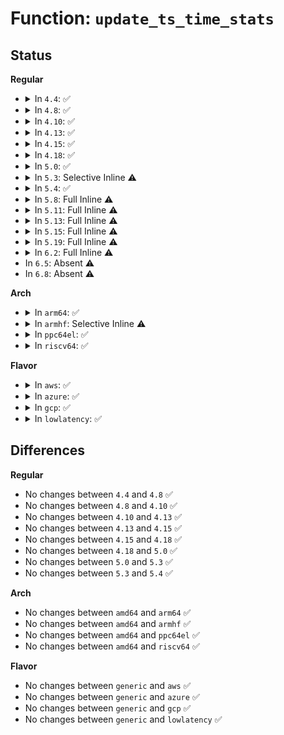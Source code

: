 # Function: <code>update_ts_time_stats</code>

## Status
<b>Regular</b>
<ul>
<li>
<details>
<summary>In <code>4.4</code>: ✅</summary>

```c
void update_ts_time_stats(int cpu, struct tick_sched *ts, ktime_t now, u64 *last_update_time);
```

**Collision:** Unique Static

**Inline:** No

**Transformation:** False

**Instances:**

```
In kernel/time/tick-sched.c (ffffffff810fe130)
Location: kernel/time/tick-sched.c:440
Inline: False
Direct callers:
  - kernel/time/tick-sched.c:get_cpu_idle_time_us
  - kernel/time/tick-sched.c:get_cpu_iowait_time_us
  - kernel/time/tick-sched.c:tick_nohz_idle_exit
  - kernel/time/tick-sched.c:tick_irq_enter
```
**Symbols:**

```
ffffffff810fe130-ffffffff810fe1b6: update_ts_time_stats (STB_LOCAL)
```
</details>
</li>
<li>
<details>
<summary>In <code>4.8</code>: ✅</summary>

```c
void update_ts_time_stats(int cpu, struct tick_sched *ts, ktime_t now, u64 *last_update_time);
```

**Collision:** Unique Static

**Inline:** No

**Transformation:** False

**Instances:**

```
In kernel/time/tick-sched.c (ffffffff811054c0)
Location: kernel/time/tick-sched.c:532
Inline: False
Direct callers:
  - kernel/time/tick-sched.c:tick_irq_enter
  - kernel/time/tick-sched.c:tick_nohz_idle_exit
  - kernel/time/tick-sched.c:get_cpu_iowait_time_us
  - kernel/time/tick-sched.c:get_cpu_idle_time_us
```
**Symbols:**

```
ffffffff811054c0-ffffffff81105546: update_ts_time_stats (STB_LOCAL)
```
</details>
</li>
<li>
<details>
<summary>In <code>4.10</code>: ✅</summary>

```c
void update_ts_time_stats(int cpu, struct tick_sched *ts, ktime_t now, u64 *last_update_time);
```

**Collision:** Unique Static

**Inline:** No

**Transformation:** False

**Instances:**

```
In kernel/time/tick-sched.c (ffffffff8110cc00)
Location: kernel/time/tick-sched.c:530
Inline: False
Direct callers:
  - kernel/time/tick-sched.c:tick_irq_enter
  - kernel/time/tick-sched.c:tick_nohz_idle_exit
  - kernel/time/tick-sched.c:get_cpu_iowait_time_us
  - kernel/time/tick-sched.c:get_cpu_idle_time_us
```
**Symbols:**

```
ffffffff8110cc00-ffffffff8110cc86: update_ts_time_stats (STB_LOCAL)
```
</details>
</li>
<li>
<details>
<summary>In <code>4.13</code>: ✅</summary>

```c
void update_ts_time_stats(int cpu, struct tick_sched *ts, ktime_t now, u64 *last_update_time);
```

**Collision:** Unique Static

**Inline:** No

**Transformation:** False

**Instances:**

```
In kernel/time/tick-sched.c (ffffffff8110eae0)
Location: kernel/time/tick-sched.c:540
Inline: False
Direct callers:
  - kernel/time/tick-sched.c:tick_irq_enter
  - kernel/time/tick-sched.c:tick_nohz_idle_exit
  - kernel/time/tick-sched.c:get_cpu_iowait_time_us
  - kernel/time/tick-sched.c:get_cpu_idle_time_us
```
**Symbols:**

```
ffffffff8110eae0-ffffffff8110eb66: update_ts_time_stats (STB_LOCAL)
```
</details>
</li>
<li>
<details>
<summary>In <code>4.15</code>: ✅</summary>

```c
void update_ts_time_stats(int cpu, struct tick_sched *ts, ktime_t now, u64 *last_update_time);
```

**Collision:** Unique Static

**Inline:** No

**Transformation:** False

**Instances:**

```
In kernel/time/tick-sched.c (ffffffff81119d30)
Location: kernel/time/tick-sched.c:516
Inline: False
Direct callers:
  - kernel/time/tick-sched.c:tick_irq_enter
  - kernel/time/tick-sched.c:tick_nohz_idle_exit
  - kernel/time/tick-sched.c:get_cpu_iowait_time_us
  - kernel/time/tick-sched.c:get_cpu_idle_time_us
```
**Symbols:**

```
ffffffff81119d30-ffffffff81119db6: update_ts_time_stats (STB_LOCAL)
```
</details>
</li>
<li>
<details>
<summary>In <code>4.18</code>: ✅</summary>

```c
void update_ts_time_stats(int cpu, struct tick_sched *ts, ktime_t now, u64 *last_update_time);
```

**Collision:** Unique Static

**Inline:** No

**Transformation:** False

**Instances:**

```
In kernel/time/tick-sched.c (ffffffff811268f0)
Location: kernel/time/tick-sched.c:509
Inline: False
Direct callers:
  - kernel/time/tick-sched.c:tick_irq_enter
  - kernel/time/tick-sched.c:tick_nohz_idle_exit
  - kernel/time/tick-sched.c:get_cpu_iowait_time_us
  - kernel/time/tick-sched.c:get_cpu_idle_time_us
```
**Symbols:**

```
ffffffff811268f0-ffffffff81126966: update_ts_time_stats (STB_LOCAL)
```
</details>
</li>
<li>
<details>
<summary>In <code>5.0</code>: ✅</summary>

```c
void update_ts_time_stats(int cpu, struct tick_sched *ts, ktime_t now, u64 *last_update_time);
```

**Collision:** Unique Static

**Inline:** No

**Transformation:** False

**Instances:**

```
In kernel/time/tick-sched.c (ffffffff81131fd0)
Location: kernel/time/tick-sched.c:506
Inline: False
Direct callers:
  - kernel/time/tick-sched.c:tick_irq_enter
  - kernel/time/tick-sched.c:tick_nohz_idle_exit
  - kernel/time/tick-sched.c:get_cpu_iowait_time_us
  - kernel/time/tick-sched.c:get_cpu_idle_time_us
```
**Symbols:**

```
ffffffff81131fd0-ffffffff81132046: update_ts_time_stats (STB_LOCAL)
```
</details>
</li>
<li>
<details>
<summary>In <code>5.3</code>: Selective Inline ⚠️</summary>

```c
void update_ts_time_stats(int cpu, struct tick_sched *ts, ktime_t now, u64 *last_update_time);
```

**Collision:** Unique Static

**Inline:** Selective

**Transformation:** False

**Instances:**

```
In kernel/time/tick-sched.c (ffffffff8113ce10)
Location: kernel/time/tick-sched.c:515
Inline: True
Direct callers:
  - kernel/time/tick-sched.c:tick_irq_enter
  - kernel/time/tick-sched.c:tick_nohz_idle_exit
  - kernel/time/tick-sched.c:get_cpu_iowait_time_us
  - kernel/time/tick-sched.c:get_cpu_idle_time_us
```
**Symbols:**

```
ffffffff8113ce10-ffffffff8113ce86: update_ts_time_stats (STB_LOCAL)
```
</details>
</li>
<li>
<details>
<summary>In <code>5.4</code>: ✅</summary>

```c
void update_ts_time_stats(int cpu, struct tick_sched *ts, ktime_t now, u64 *last_update_time);
```

**Collision:** Unique Static

**Inline:** No

**Transformation:** False

**Instances:**

```
In kernel/time/tick-sched.c (ffffffff811486c0)
Location: kernel/time/tick-sched.c:519
Inline: False
Direct callers:
  - kernel/time/tick-sched.c:tick_irq_enter
  - kernel/time/tick-sched.c:tick_nohz_idle_exit
  - kernel/time/tick-sched.c:get_cpu_iowait_time_us
  - kernel/time/tick-sched.c:get_cpu_idle_time_us
```
**Symbols:**

```
ffffffff811486c0-ffffffff81148736: update_ts_time_stats (STB_LOCAL)
```
</details>
</li>
<li>
<details>
<summary>In <code>5.8</code>: Full Inline ⚠️</summary>

**Collision:** Unique Static

**Inline:** Full

**Transformation:** False

**Instances:**

```
In kernel/time/tick-sched.c (ffffffff811595a0)
Location: kernel/time/tick-sched.c:544
Inline: True
Inline callers:
  - kernel/time/tick-sched.c:tick_irq_enter
  - kernel/time/tick-sched.c:tick_nohz_idle_exit
  - kernel/time/tick-sched.c:get_cpu_iowait_time_us
  - kernel/time/tick-sched.c:get_cpu_idle_time_us
```
</details>
</li>
<li>
<details>
<summary>In <code>5.11</code>: Full Inline ⚠️</summary>

**Collision:** Unique Static

**Inline:** Full

**Transformation:** False

**Instances:**

```
In kernel/time/tick-sched.c (ffffffff81155560)
Location: kernel/time/tick-sched.c:592
Inline: True
Inline callers:
  - kernel/time/tick-sched.c:tick_irq_enter
  - kernel/time/tick-sched.c:tick_nohz_idle_exit
  - kernel/time/tick-sched.c:get_cpu_iowait_time_us
  - kernel/time/tick-sched.c:get_cpu_idle_time_us
```
</details>
</li>
<li>
<details>
<summary>In <code>5.13</code>: Full Inline ⚠️</summary>

**Collision:** Unique Static

**Inline:** Full

**Transformation:** False

**Instances:**

```
In kernel/time/tick-sched.c (ffffffff811568f3)
Location: kernel/time/tick-sched.c:593
Inline: True
Inline callers:
  - kernel/time/tick-sched.c:tick_irq_enter
  - kernel/time/tick-sched.c:tick_nohz_idle_exit
  - kernel/time/tick-sched.c:get_cpu_iowait_time_us
  - kernel/time/tick-sched.c:get_cpu_idle_time_us
```
</details>
</li>
<li>
<details>
<summary>In <code>5.15</code>: Full Inline ⚠️</summary>

**Collision:** Unique Static

**Inline:** Full

**Transformation:** False

**Instances:**

```
In kernel/time/tick-sched.c (ffffffff8117b613)
Location: kernel/time/tick-sched.c:628
Inline: True
Inline callers:
  - kernel/time/tick-sched.c:tick_irq_enter
  - kernel/time/tick-sched.c:tick_nohz_idle_exit
  - kernel/time/tick-sched.c:get_cpu_iowait_time_us
  - kernel/time/tick-sched.c:get_cpu_idle_time_us
```
</details>
</li>
<li>
<details>
<summary>In <code>5.19</code>: Full Inline ⚠️</summary>

**Collision:** Unique Static

**Inline:** Full

**Transformation:** False

**Instances:**

```
In kernel/time/tick-sched.c (ffffffff811b0c80)
Location: kernel/time/tick-sched.c:644
Inline: True
Inline callers:
  - kernel/time/tick-sched.c:tick_irq_enter
  - kernel/time/tick-sched.c:tick_nohz_idle_exit
  - kernel/time/tick-sched.c:get_cpu_iowait_time_us
  - kernel/time/tick-sched.c:get_cpu_idle_time_us
```
</details>
</li>
<li>
<details>
<summary>In <code>6.2</code>: Full Inline ⚠️</summary>

**Collision:** Unique Static

**Inline:** Full

**Transformation:** False

**Instances:**

```
In kernel/time/tick-sched.c (ffffffff811f1860)
Location: kernel/time/tick-sched.c:644
Inline: True
Inline callers:
  - kernel/time/tick-sched.c:tick_irq_enter
  - kernel/time/tick-sched.c:tick_nohz_idle_exit
  - kernel/time/tick-sched.c:get_cpu_iowait_time_us
  - kernel/time/tick-sched.c:get_cpu_idle_time_us
```
</details>
</li>
<li>
In <code>6.5</code>: Absent ⚠️
</li>
<li>
In <code>6.8</code>: Absent ⚠️
</li>
</ul>
<b>Arch</b>
<ul>
<li>
<details>
<summary>In <code>arm64</code>: ✅</summary>

```c
void update_ts_time_stats(int cpu, struct tick_sched *ts, ktime_t now, u64 *last_update_time);
```

**Collision:** Unique Static

**Inline:** No

**Transformation:** False

**Instances:**

```
In kernel/time/tick-sched.c (ffff8000101b4890)
Location: kernel/time/tick-sched.c:519
Inline: False
Direct callers:
  - kernel/time/tick-sched.c:get_cpu_iowait_time_us
  - kernel/time/tick-sched.c:get_cpu_idle_time_us
  - kernel/time/tick-sched.c:tick_nohz_stop_idle
```
**Symbols:**

```
ffff8000101b4890-ffff8000101b4930: update_ts_time_stats (STB_LOCAL)
```
</details>
</li>
<li>
<details>
<summary>In <code>armhf</code>: Selective Inline ⚠️</summary>

```c
void update_ts_time_stats(int cpu, struct tick_sched *ts, ktime_t now, u64 *last_update_time);
```

**Collision:** Unique Static

**Inline:** Selective

**Transformation:** False

**Instances:**

```
In kernel/time/tick-sched.c (c03fedfc)
Location: kernel/time/tick-sched.c:519
Inline: True
Direct callers:
  - kernel/time/tick-sched.c:tick_irq_enter
  - kernel/time/tick-sched.c:tick_nohz_idle_exit
  - kernel/time/tick-sched.c:get_cpu_iowait_time_us
  - kernel/time/tick-sched.c:get_cpu_idle_time_us
```
**Symbols:**

```
c03fedfc-c03fef18: update_ts_time_stats (STB_LOCAL)
```
</details>
</li>
<li>
<details>
<summary>In <code>ppc64el</code>: ✅</summary>

```c
void update_ts_time_stats(int cpu, struct tick_sched *ts, ktime_t now, u64 *last_update_time);
```

**Collision:** Unique Static

**Inline:** No

**Transformation:** False

**Instances:**

```
In kernel/time/tick-sched.c (c000000000219b90)
Location: kernel/time/tick-sched.c:519
Inline: False
Direct callers:
  - kernel/time/tick-sched.c:tick_irq_enter
  - kernel/time/tick-sched.c:tick_nohz_idle_exit
  - kernel/time/tick-sched.c:get_cpu_iowait_time_us
  - kernel/time/tick-sched.c:get_cpu_idle_time_us
```
**Symbols:**

```
c000000000219b90-c000000000219c60: update_ts_time_stats (STB_LOCAL)
```
</details>
</li>
<li>
<details>
<summary>In <code>riscv64</code>: ✅</summary>

```c
void update_ts_time_stats(int cpu, struct tick_sched *ts, ktime_t now, u64 *last_update_time);
```

**Collision:** Unique Static

**Inline:** No

**Transformation:** False

**Instances:**

```
In kernel/time/tick-sched.c (ffffffe00013ac30)
Location: kernel/time/tick-sched.c:519
Inline: False
Direct callers:
  - kernel/time/tick-sched.c:tick_irq_enter
  - kernel/time/tick-sched.c:tick_nohz_idle_exit
  - kernel/time/tick-sched.c:get_cpu_iowait_time_us
  - kernel/time/tick-sched.c:get_cpu_idle_time_us
```
**Symbols:**

```
ffffffe00013ac30-ffffffe00013acae: update_ts_time_stats (STB_LOCAL)
```
</details>
</li>
</ul>
<b>Flavor</b>
<ul>
<li>
<details>
<summary>In <code>aws</code>: ✅</summary>

```c
void update_ts_time_stats(int cpu, struct tick_sched *ts, ktime_t now, u64 *last_update_time);
```

**Collision:** Unique Static

**Inline:** No

**Transformation:** False

**Instances:**

```
In kernel/time/tick-sched.c (ffffffff81140ce0)
Location: kernel/time/tick-sched.c:519
Inline: False
Direct callers:
  - kernel/time/tick-sched.c:tick_irq_enter
  - kernel/time/tick-sched.c:tick_nohz_idle_exit
  - kernel/time/tick-sched.c:get_cpu_iowait_time_us
  - kernel/time/tick-sched.c:get_cpu_idle_time_us
```
**Symbols:**

```
ffffffff81140ce0-ffffffff81140d56: update_ts_time_stats (STB_LOCAL)
```
</details>
</li>
<li>
<details>
<summary>In <code>azure</code>: ✅</summary>

```c
void update_ts_time_stats(int cpu, struct tick_sched *ts, ktime_t now, u64 *last_update_time);
```

**Collision:** Unique Static

**Inline:** No

**Transformation:** False

**Instances:**

```
In kernel/time/tick-sched.c (ffffffff81133a80)
Location: kernel/time/tick-sched.c:519
Inline: False
Direct callers:
  - kernel/time/tick-sched.c:tick_irq_enter
  - kernel/time/tick-sched.c:tick_nohz_idle_exit
  - kernel/time/tick-sched.c:get_cpu_iowait_time_us
  - kernel/time/tick-sched.c:get_cpu_idle_time_us
```
**Symbols:**

```
ffffffff81133a80-ffffffff81133af6: update_ts_time_stats (STB_LOCAL)
```
</details>
</li>
<li>
<details>
<summary>In <code>gcp</code>: ✅</summary>

```c
void update_ts_time_stats(int cpu, struct tick_sched *ts, ktime_t now, u64 *last_update_time);
```

**Collision:** Unique Static

**Inline:** No

**Transformation:** False

**Instances:**

```
In kernel/time/tick-sched.c (ffffffff8113eb90)
Location: kernel/time/tick-sched.c:519
Inline: False
Direct callers:
  - kernel/time/tick-sched.c:tick_irq_enter
  - kernel/time/tick-sched.c:tick_nohz_idle_exit
  - kernel/time/tick-sched.c:get_cpu_iowait_time_us
  - kernel/time/tick-sched.c:get_cpu_idle_time_us
```
**Symbols:**

```
ffffffff8113eb90-ffffffff8113ec06: update_ts_time_stats (STB_LOCAL)
```
</details>
</li>
<li>
<details>
<summary>In <code>lowlatency</code>: ✅</summary>

```c
void update_ts_time_stats(int cpu, struct tick_sched *ts, ktime_t now, u64 *last_update_time);
```

**Collision:** Unique Static

**Inline:** No

**Transformation:** False

**Instances:**

```
In kernel/time/tick-sched.c (ffffffff8114b700)
Location: kernel/time/tick-sched.c:519
Inline: False
Direct callers:
  - kernel/time/tick-sched.c:tick_irq_enter
  - kernel/time/tick-sched.c:tick_nohz_idle_exit
  - kernel/time/tick-sched.c:get_cpu_iowait_time_us
  - kernel/time/tick-sched.c:get_cpu_idle_time_us
```
**Symbols:**

```
ffffffff8114b700-ffffffff8114b776: update_ts_time_stats (STB_LOCAL)
```
</details>
</li>
</ul>

## Differences
<b>Regular</b>
<ul>
<li>
No changes between <code>4.4</code> and <code>4.8</code> ✅
</li>
<li>
No changes between <code>4.8</code> and <code>4.10</code> ✅
</li>
<li>
No changes between <code>4.10</code> and <code>4.13</code> ✅
</li>
<li>
No changes between <code>4.13</code> and <code>4.15</code> ✅
</li>
<li>
No changes between <code>4.15</code> and <code>4.18</code> ✅
</li>
<li>
No changes between <code>4.18</code> and <code>5.0</code> ✅
</li>
<li>
No changes between <code>5.0</code> and <code>5.3</code> ✅
</li>
<li>
No changes between <code>5.3</code> and <code>5.4</code> ✅
</li>
</ul>
<b>Arch</b>
<ul>
<li>
No changes between <code>amd64</code> and <code>arm64</code> ✅
</li>
<li>
No changes between <code>amd64</code> and <code>armhf</code> ✅
</li>
<li>
No changes between <code>amd64</code> and <code>ppc64el</code> ✅
</li>
<li>
No changes between <code>amd64</code> and <code>riscv64</code> ✅
</li>
</ul>
<b>Flavor</b>
<ul>
<li>
No changes between <code>generic</code> and <code>aws</code> ✅
</li>
<li>
No changes between <code>generic</code> and <code>azure</code> ✅
</li>
<li>
No changes between <code>generic</code> and <code>gcp</code> ✅
</li>
<li>
No changes between <code>generic</code> and <code>lowlatency</code> ✅
</li>
</ul>
